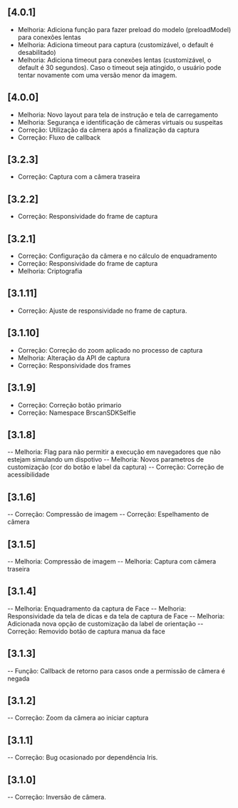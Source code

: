 ## [4.0.1]
- Melhoria: Adiciona função para fazer preload do modelo (preloadModel) para conexões lentas
- Melhoria: Adiciona timeout para captura (customizável, o default é desabilitado)
- Melhoria: Adiciona timeout para conexões lentas (customizável, o default é 30 segundos). Caso o timeout seja atingido, o usuário pode tentar novamente com uma versão menor da imagem.

## [4.0.0]
- Melhoria: Novo layout para tela de instrução e tela de carregamento
- Melhoria: Segurança e identificação de câmeras virtuais ou suspeitas
- Correção: Utilização da câmera após a finalização da captura
- Correção: Fluxo de callback
 
 ## [3.2.3]
- Correção: Captura com a câmera traseira

## [3.2.2]
- Correção: Responsividade do frame de captura

## [3.2.1]
- Correção: Configuração da câmera e no cálculo de enquadramento
- Correção: Responsividade do frame de captura
- Melhoria: Criptografia

## [3.1.11]
- Correção: Ajuste de responsividade no frame de captura.

## [3.1.10]
- Correção: Correção do zoom aplicado no processo de captura
- Melhoria: Alteração da API de captura
- Correção: Responsividade dos frames

## [3.1.9]
- Correção: Correção botão primario
- Correção: Namespace BrscanSDKSelfie

## [3.1.8]
-- Melhoria: Flag para não permitir a execução em navegadores que não estejam simulando um dispotivo
-- Melhoria: Novos parametros de customização (cor do botão e label da captura)
-- Correção: Correção de acessibilidade

## [3.1.6]
-- Correção: Compressão de imagem
-- Correção: Espelhamento de câmera

## [3.1.5]
-- Melhoria: Compressão de imagem
-- Melhoria: Captura com câmera traseira

## [3.1.4]
-- Melhoria: Enquadramento da captura de Face
-- Melhoria: Responsividade da tela de dicas e da tela de captura de Face
-- Melhoria: Adicionada nova opção de customização da label de orientação
-- Correção: Removido botão de captura manua da face

## [3.1.3]
-- Função: Callback de retorno para casos onde a permissão de câmera é negada

## [3.1.2]
-- Correção: Zoom da câmera ao iniciar captura

## [3.1.1]
-- Correção: Bug ocasionado por dependência Iris.

## [3.1.0]
-- Correção: Inversão de câmera.